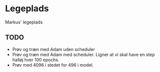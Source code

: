 # Legeplads

Markus' legeplads

## TODO

- Prøv og træn med Adam uden scheduler
- Prøv og træn med Adam med scheduler. Ligner at vi skal have en step halløj hver 100 epochs.
- Prøv med 4096 i stedet for 496 i model.
